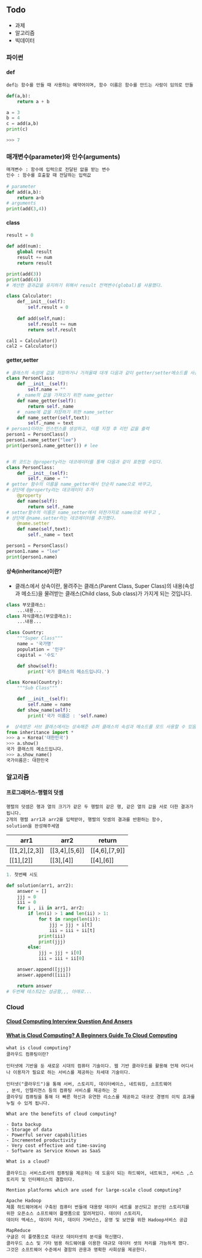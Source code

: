 ## Todo

- 과제
- 알고리즘
- 빅데이터

### 파이썬

#### def
```python
def는 함수를 만들 때 사용하는 예약어이며, 함수 이름은 함수를 만드는 사람이 임의로 만들 수 있다.

def(a,b):
    return a + b

a = 3
b = 4
c = add(a,b)
print(c)

>>> 7

```

### 매개변수(parameter)와 인수(arguments)
```python
매개변수 : 함수에 입력으로 전달된 앖을 받는 변수
인수 : 함수를 호출할 때 전달하는 입력값
 
# parameter 
def add(a,b):
    return a+b
# arguments
print(add(3,4))
```
#### class

```python
result = 0

def add(num):
    global result
    result += num
    return result

print(add(3))
print(add(4))
# 계산한 결과값을 유지하기 위해서 result 전역변수(global)를 사용했다.

class Calculator:
    def__init__(self):
        self.result = 0
    
    def add(self,num):
        self.result += num
        return self.result

cal1 = Calculator() 
cal2 = Calculator()
```
#### getter,setter
```python
# 클래스의 속성에 값을 저장하거나 가져올때 대개 다음과 같이 getter/setter메소드를 사용한다.
class PersonClass:
    def __init__(self):
        self.name = ""
    # _name의 값을 가져오기 위한 name_getter
    def name_getter(self):
        return self._name
    # _name에 값을 저장하기 위한 name_setter
    def name_setter(self,text):
        self._name = text
# person1이라는 인스턴스를 생성하고, 이름 지정 후 리턴 값을 출력
person1 = PersonClass()
person1.name_setter("lee")
print(person1.name_getter()) # lee


# 위 코드는 @property라는 데코레이터를 통해 다음과 같이 표현할 수있다.
class PersonClass:
    def __init__(self):
        self._name = ""
# getter 함수의 이름을 name_getter에서 단순히 name으로 바꾸고,
# 상단에 @property라는 데코레이터 추가
    @property
    def name(self):
        return self._name
# setter함수의 이름은 name_setter에서 마찬가지로 name으로 바꾸고 ,
# 상단에 @name.setter라는 데코레이터를 추가했다.
    @name.setter
    def name(self,text):
        self._name = text

person1 = PersonClass()
person1.name = "lee"
print(person1.name)
```

#### 상속(inheritance)이란?
- 클래스에서 상속이란, 물려주는 클래스(Parent Class, Super Class)의 내용(속성과 메소드)을 물려받는 클래스(Child class, Sub class)가 가지게 되는 것입니다.

```python
class 부모클래스:
    ...내용...
class 자식클래스(부모클래스):
    ...내용...
```

```python
class Country:
    """Super Class"""
    name = '국가명'
    population = '인구'
    capital = '수도'

    def show(self):
        print('국가 클래스의 메소드입니다.')

class Korea(Country):
    """Sub Class"""

    def __init__(self):
        self.name = name
    def show_name(self):
        print('국가 이름은 : 'self.name)
```
```python
#  상속받은 서브 클래스에서는 상속해준 슈퍼 클래스의 속성과 메소드를 모드 사용할 수 있음을 확인 할 수 있습니다.
from inheritance import *
>>> a = Korea('대한민국')
>>> a.show()
국가 클래스의 메소드입니다.
>>> a.show_name()
국가이름은: 대한민국
```

### 알고리즘

#### 프로그래머스-행렬의 덧셈
```
행렬의 덧셈은 행과 열의 크기가 같은 두 행렬의 같은 행, 같은 열의 값을 서로 더한 결과가 됩니다.
2개의 행렬 arr1과 arr2를 입력받아, 행렬의 덧셈의 결과를 반환하는 함수,
solution을 완성해주세염
```
|arr1|arr2|return|
|----|----|------|
|[[1,2],[2,3]]|[[3,4],[5,6]]|[[4,6],[7,9]]|
|[[1],[2]]|[[3],[4]]|[[4],[6]]|
```python
1. 첫번째 시도  

def solution(arr1, arr2):
    answer = []
    jjj = 0
    iii = 0
    for i , ii in arr1, arr2:
        if len(i) > 1 and len(ii) > 1:
            for t in range(len(i)):
                jjj = jjj + i[t]
                iii = iii + ii[t]
            print(iii)
            print(jjj)
        else:
            jjj = jjj + i[0]
            iii = iii + ii[0]

    answer.append([jjj])
    answer.append([iii])

    return answer
# 두번째 테스트2는 성공함,,, 야매로...


```


### Cloud
#### [Cloud Computing Interview Question And Ansers](https://www.janbasktraining.com/blog/cloud-computing-interview-questions-answers/)
#### [What is Cloud Computing? A Beginners Guide To Cloud Computing](https://www.janbasktraining.com/blog/what-is-cloud-computing/)

```
what is cloud computing?
클라우드 컴퓨팅이란?

인터넷에 기반을 둔 새로운 시대의 컴퓨터 기술이다. 웹 기반 클라우드를 활용해 언제 어디서나 이용자가 필요로 하는 서비스를 제공하는 차세대 기술이다.

인터넷("클라우드")을 통해 서버, 스토리지, 데이터베이스, 네트워킹, 소프트웨어
, 분석, 인텔리젼스 등의 컴퓨팅 서비스를 제공하는 것
클라우딩 컴퓨팅을 통해 더 빠른 혁신과 유연한 리소스를 제공하고 대규모 경영의 이익 효과를 누릴 수 있게 됩니다.
```

```
What are the benefits of cloud computing?

- Data backup
- Storage of data
- Powerful server capabilities
- Incremented productivity
- Very cost effective and time-saving
- Software as Service Known as SaaS

```
```
What is a cloud?

클라우드는 서비스로서의 컴퓨팅을 제공하는 데 도움이 되는 하드웨어, 네트워크, 서비스 ,스토리지 및 인터페이스의 결합이다.
```
```
Mention platforms which are used for large-scale cloud computing?

Apache Hadoop
제품 하드웨어에서 구축된 컴퓨터 번들에 대용량 데이터 세트를 분산되고 분산된 스토리지를 위한 오픈소스 소프트웨어 플랫폼으로 알려져있다. 데이터 스토리지,
데이터 엑세스, 데이터 처리, 데이터 거버넌스, 운영 및 보안을 위한 Hadoop서비스 공급

MapReduce
구글은 이 플랫폼으로 대규모 데이터셋의 분석을 혁신했다.
클라우드 소스 및 기타 범용 하드웨어를 이용한 대규모 데이터 셋의 처리를 가능하게 했다.
그것은 소프트웨어 수준에서 결함의 관용과 명확한 사회상을 제공한다.

```